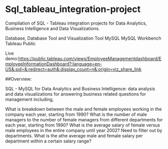 # Sql_tableau_integration-project

Compilation of SQL - Tableau integration projects for Data Analytics, Business Intelligence and Data Visualizations.

Database, Database Tool and Visualization Tool
MySQL
MySQL Workbench
Tableau Public


Live demo:https://public.tableau.com/views/EmployeeManagementdashboard/EmployeeInformationDashboard?:language=en-US&:sid=&:redirect=auth&:display_count=n&:origin=viz_share_link

##Overview:

SQL - MySQL for Data Analytics and Business Intelligence: data analysis and data visualizations for answering business related questions for management including,

What is breakdown between the male and female employees working in the company each year, starting from 1990?
What is the number of male managers to the number of female managers from different departments for each year, starting from 1990?
What is the average salary of female versus male employees in the entire company until year 2002? Need to filter out by departments.
What is the athe average male and female salary per department within a certain salary range?
